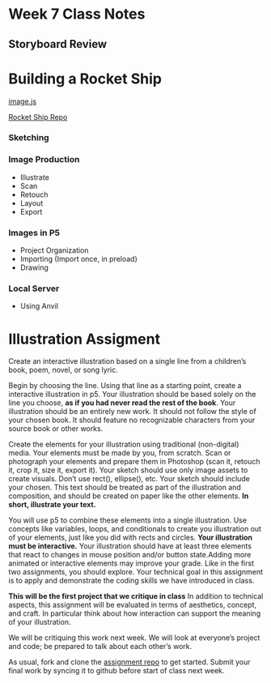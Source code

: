 # Week 7 Class Notes

## Storyboard Review

# Building a Rocket Ship

<a href="./rocket_ship_finish/rocket.js" class="p5_example show-lab show-lab-link hidden">image.js</a>



[Rocket Ship Repo](https://github.com/PUCD2035-E-F15/rocket_ship)

### Sketching

### Image Production

- Illustrate
- Scan
- Retouch
- Layout
- Export

### Images in P5

- Project Organization
- Importing (Import once, in preload)
- Drawing

### Local Server

- Using Anvil

# Illustration Assigment

Create an interactive illustration based on a single line from a children’s book, poem, novel, or song lyric.

Begin by choosing the line. Using that line as a starting point, create a interactive illustration in p5. Your illustration should be based solely on the line you choose, **as if you had never read the rest of the book**. Your illustration should be an entirely new work. It should not follow the style of your chosen book. It should feature no recognizable characters from your source book or other works.

Create the elements for your illustration using traditional (non-digital) media. Your elements must be made by you, from scratch. Scan or photograph your elements and prepare them in Photoshop (scan it, retouch it, crop it, size it, export it). Your sketch should use only image assets to create visuals. Don’t use rect(), ellipse(), etc. Your sketch should include your chosen. This text should be treated as part of the illustration and composition, and should be created on paper like the other elements. **In short, illustrate your text.**

You will use p5 to combine these elements into a single illustration. Use concepts like variables, loops, and conditionals to create you illustration out of your elements, just like you did with rects and circles. **Your illustration must be interactive.** Your illustration should have at least three elements that react to changes in mouse position and/or button state.Adding more animated or interactive elements may improve your grade. Like in the first two assignments, you should explore. Your technical goal in this assignment is to apply and demonstrate the coding skills we have introduced in class.

**This will be the first project that we critique in class** In addition to technical aspects, this assignment will be evaluated in terms of aesthetics, concept, and craft. In particular think about how interaction can support the meaning of your illustration.

We will be critiquing this work next week. We will look at everyone’s project and code; be prepared to talk about each other’s work.

As usual, fork and clone the [assignment repo](https://github.com/PUCD2035-E-F15/assignment_illustration) to get started. Submit your final work by syncing it to github before start of class next week.
